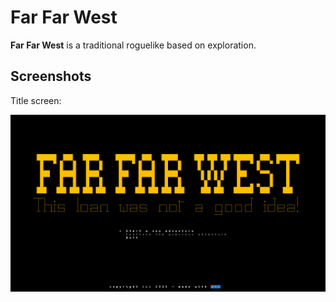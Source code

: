 # Far Far West

**Far Far West** is a traditional roguelike based on exploration.


## Screenshots

Title screen:

![Title Screen](misc/title.png)


